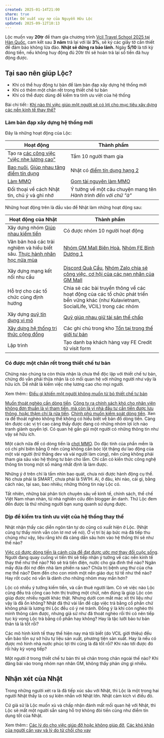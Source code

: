 ```yaml
---
created: 2025-01-14T21:00
share: true
title: Đề xuất vay nợ của Nguyễn Hữu Lộc
updated: 2025-09-12T10:13
---
```

Lộc muốn vay **20tr** để tham gia chương trình [Vcil Travel School 2025 tại Hàn Quốc](https://www.vciltravelschool.com/vi/event-details-registration/vcil-travel-school-south-korea-iii-nov-2025-from-miracle-development-to-sustainable-alternatives), cam kết sau **3 năm** trả lại với lãi **3%**, sẽ ký các giấy tờ cần thiết để đảm bảo không lừa đảo. **Nhật sẽ đứng ra bảo lãnh.** Ngày **5/10** là tới kỳ đóng tiền, nếu không huy động đủ 20tr thì sẽ hoàn trả lại số tiền đã huy động được. 

## Tại sao nên giúp Lộc? 
- Khi có thể huy động tư bản để làm bàn đạp xây dựng hệ thống mới
- Khi có thêm một chân rết trong thiết chế tư bản
- Khi có thể được dùng để kiểm tra tính ưu việt của hệ thống

Bài chi tiết:: [Khi nào thì việc giúp một người sẽ có lợi cho mục tiêu xây dựng các nền kinh tế thay thế?](../../T%C3%A0i%20li%E1%BB%87u/Khi%20n%C3%A0o%20th%C3%AC%20vi%E1%BB%87c%20gi%C3%BAp%20m%E1%BB%99t%20ng%C6%B0%E1%BB%9Di%20s%E1%BA%BD%20c%C3%B3%20l%E1%BB%A3i%20cho%20m%E1%BB%A5c%20ti%C3%AAu%20x%C3%A2y%20d%E1%BB%B1ng%20c%C3%A1c%20n%E1%BB%81n%20kinh%20t%E1%BA%BF%20thay%20th%E1%BA%BF.md)

### Làm bàn đạp xây dựng hệ thống mới
Đây là những hoạt động của Lộc:

| Hoạt động                                                                        | Thành phẩm                                                                                           |
| -------------------------------------------------------------------------------- | ---------------------------------------------------------------------------------------------------- |
| Tạo ra [ các công việc "việc nhẹ lương cao"](../../../../%F0%9F%93%9CT%C3%A0i%20nguy%C3%AAn/%C3%9D%20t%C6%B0%E1%BB%9Fng%20ki%E1%BA%BFm%20ti%E1%BB%81n/%C3%9D%20t%C6%B0%E1%BB%9Fng/C%C3%B4ng%20vi%E1%BB%87c%20th%E1%BB%9Di%20v%E1%BB%A5,%20c%E1%BB%99ng%20t%C3%A1c%20vi%C3%AAn/index.md) | Tầm 10 người tham gia                                                                                |
| [Bao nuôi](../../../../%F0%9F%93%9CT%C3%A0i%20nguy%C3%AAn/Qu%C3%A0%20t%E1%BA%B7ng/Bao%20nu%C3%B4i/index.md), [Giúp nhau tăng điểm tín dụng](../../C%C3%B4ng%20vi%E1%BB%87c/Gi%C3%BAp%20nhau%20t%C4%83ng%20%C4%91i%E1%BB%83m%20t%C3%ADn%20d%E1%BB%A5ng.md)                                                 | Nhật có [điểm tín dụng hạng 2](../L%C3%BD%20Minh%20Nh%E1%BA%ADt/C%C3%A1c%20kho%E1%BA%A3n%20t%C3%A0i%20s%E1%BA%A3n%20v%C3%A0%20kho%E1%BA%A3n%20n%E1%BB%A3%20Nh%E1%BA%ADt%20%C4%91%E1%BB%A9ng%20t%C3%AAn%20(phi%C3%AAn%20b%E1%BA%A3n%20cho%20b%E1%BA%A1n%20b%C3%A8).md) |
| [Làm MMO](../../../../%E2%9A%A1Hi%E1%BB%83u%20bi%E1%BA%BFt%20s%C3%A2u/Ki%E1%BA%BFm%20ti%E1%BB%81n/T%E1%BB%B1%20%C4%91%E1%BA%A7u%20t%C6%B0/Ki%E1%BA%BFm%20ti%E1%BB%81n%20tr%E1%BB%B1c%20tuy%E1%BA%BFn%20(MMO)/index.md)                                          | [Gom tài nguyên làm MMO](../../../T%E1%BA%A1o%20thu%20nh%E1%BA%ADp%20th%E1%BB%A5%20%C4%91%E1%BB%99ng/Gom%20t%C3%A0i%20nguy%C3%AAn%20l%C3%A0m%20MMO.md)                                                                           |
| Đối thoại về cách Nhật tin, chú ý và ghi nhớ                                     | Ý tưởng về một câu chuyện mang tên *Hành trình đến với chữ "à"*                                      |

Những hoạt động trên là đầu vào để Nhật làm những hoạt động sau:

| Hoạt động của Nhật                                                                                             | Thành phẩm                                                                                                                                                    |
| -------------------------------------------------------------------------------------------------------------- | ------------------------------------------------------------------------------------------------------------------------------------------------------------- |
| Xây dựng nhóm [Giúp nhau kiếm tiền](../../../Gi%C3%BAp%20nhau%20ki%E1%BA%BFm%20ti%E1%BB%81n/index.md)                                                                          | Có được nhóm 10 người hoạt động                                                                                                                               |
| Văn bản hoá các trải nghiệm và hiểu biết sâu. [Thực hành nhân học nửa mùa](https://doi-thoai.deno.dev/aC.6c.1) | [Nhóm GM Mall Biên Hoà](../../../Gi%C3%BAp%20nhau%20ki%E1%BA%BFm%20ti%E1%BB%81n/Ch%E1%BA%A1y%20ch%E1%BB%89%20ti%C3%AAu%20cho%20nh%C3%A2n%20vi%C3%AAn%20c%C3%B4ng%20ty/Ch%C6%A1i%20ch%C3%ADnh%20s%C3%A1ch/T%C3%A0i%20li%E1%BB%87u%20v%E1%BB%81%20t%E1%BB%ABng%20c%C3%B4ng%20ty/GM%20Mall/Nh%C3%B3m%20Bi%C3%AAn%20Ho%C3%A0.md), [Nhóm FE Bình Dương 1](../../../Gi%C3%BAp%20nhau%20ki%E1%BA%BFm%20ti%E1%BB%81n/Ch%E1%BA%A1y%20ch%E1%BB%89%20ti%C3%AAu%20cho%20nh%C3%A2n%20vi%C3%AAn%20c%C3%B4ng%20ty/Ch%C6%A1i%20ch%C3%ADnh%20s%C3%A1ch/T%C3%A0i%20li%E1%BB%87u%20v%E1%BB%81%20t%E1%BB%ABng%20c%C3%B4ng%20ty/FE%20Credit/Nh%C3%B3m%20B%C3%ACnh%20D%C6%B0%C6%A1ng%201.md)                                                                         |
| Xây dựng mạng kết nối nhu cầu                                                                                  | [Discord Quả Cầu](https://doi-thoai.deno.dev/discordQC.6c.1), [Nhóm Zalo chia sẻ công việc, cơ hội của các nạn nhân của GM Mall](https://zalo.me/g/ojezyd465) |
| Hỗ trợ cho các tổ chức cùng định hướng                                                                         | Chia sẻ các bài truyền thông về các hoạt động của các tổ chức phát triển bền vững khác (như Kulavietnam, SocialLife, VCIL) trong các nhóm                     |
| Xây dựng [quỹ tín dụng vi mô](../../Qu%E1%BB%B9/Ng%C3%A2n%20h%C3%A0ng%20mini%20v%C3%A0%20m%E1%BA%A1ng%20l%C6%B0%E1%BB%9Bi%20cho%20vay%20ngang%20h%C3%A0ng.md)                                | [Quỹ giúp nhau giữ tài sản thế chấp](../../Qu%E1%BB%B9/Qu%E1%BB%B9%20gi%C3%BAp%20nhau%20gi%E1%BB%AF%20t%C3%A0i%20s%E1%BA%A3n%20th%E1%BA%BF%20ch%E1%BA%A5p.md)                                                                                                                        |
| [Xây dựng hệ thống tri thức cộng đồng](https://doi-thoai.deno.dev/of.6c.1)                                     | Các ghi chú trong kho [Tồn tại trong thế giới tư bản](../../../../index.md)                                                                                   |
| Lập trình                                                                                                      | Tạo danh bạ khách hàng vay FE Credit từ visit form                                                                                                            |

### Có được một chân rết trong thiết chế tư bản
Chừng nào chúng ta còn thừa nhận là chưa thể độc lập với thiết chế tư bản, chừng đó vẫn phải thừa nhận là có mối quan hệ với những người như vậy là hữu ích. Dễ nhất là kiếm việc nhẹ lương cao cho mọi người.

Xem thêm:: [Điều gì khiến một người không muốn từ bỏ thiết chế tư bản](../%C4%90i%E1%BB%81u%20g%C3%AC%20khi%E1%BA%BFn%20m%E1%BB%99t%20ng%C6%B0%E1%BB%9Di%20kh%C3%B4ng%20mu%E1%BB%91n%20t%E1%BB%AB%20b%E1%BB%8F%20thi%E1%BA%BFt%20ch%E1%BA%BF%20t%C6%B0%20b%E1%BA%A3n.md)

[Muốn thoát nghèo cần dòng tiền](../../../../%F0%9F%93%9CT%C3%A0i%20nguy%C3%AAn/Ni%E1%BB%81m%20tin,%20di%E1%BB%85n%20ng%C3%B4n/Ti%E1%BB%81n/Gi%C3%A0u,%20ngh%C3%A8o/Mu%E1%BB%91n%20tho%C3%A1t%20ngh%C3%A8o%20c%E1%BA%A7n%20d%C3%B2ng%20ti%E1%BB%81n.md). [Công ty ra chính sách khó cho nhân viên không đơn thuần là vì tham tiền, mà còn là vì nhà đầu tư cần tiền được lưu thông, hoặc thậm chí là rửa tiền](../../../../%E2%9A%A1Hi%E1%BB%83u%20bi%E1%BA%BFt%20s%C3%A2u/T%E1%BB%95%20ch%E1%BB%A9c%20t%C3%A0i%20ch%C3%ADnh/C%C3%B4ng%20ty%20ra%20ch%C3%ADnh%20s%C3%A1ch%20kh%C3%B3%20cho%20nh%C3%A2n%20vi%C3%AAn%20kh%C3%B4ng%20%C4%91%C6%A1n%20thu%E1%BA%A7n%20l%C3%A0%20v%C3%AC%20tham%20ti%E1%BB%81n,%20m%C3%A0%20c%C3%B2n%20l%C3%A0%20v%C3%AC%20nh%C3%A0%20%C4%91%E1%BA%A7u%20t%C6%B0%20c%E1%BA%A7n%20ti%E1%BB%81n%20%C4%91%C6%B0%E1%BB%A3c%20l%C6%B0u%20th%C3%B4ng,%20ho%E1%BA%B7c%20th%E1%BA%ADm%20ch%C3%AD%20l%C3%A0%20r%E1%BB%ADa%20ti%E1%BB%81n.md). [Chính phủ muốn kiểm soát dòng tiền](../../../../%F0%9F%93%9CT%C3%A0i%20nguy%C3%AAn/T%C3%ACnh%20h%C3%ACnh%20%E1%BB%9F%20Vi%E1%BB%87t%20Nam/Lu%E1%BA%ADt,%20qu%E1%BA%A3n%20l%C3%BD%20nh%C3%A0%20n%C6%B0%E1%BB%9Bc/Ch%C3%ADnh%20ph%E1%BB%A7%20mu%E1%BB%91n%20ki%E1%BB%83m%20so%C3%A1t%20d%C3%B2ng%20ti%E1%BB%81n.md). Xen ra để thoát nghèo không thể không có hiểu biết về bản đồ dòng tiền. Càng lên được các vị trí cao càng thấy được đang có những nhóm lợi ích nào tranh giành quyền lợi. Có quan hệ gần gũi một người có những thông tin như vậy sẽ hữu ích.

Một cách nữa để có dòng tiền là [chơi MMO](../../../../%E2%9A%A1Hi%E1%BB%83u%20bi%E1%BA%BFt%20s%C3%A2u/Ki%E1%BA%BFm%20ti%E1%BB%81n/T%E1%BB%B1%20%C4%91%E1%BA%A7u%20t%C6%B0/Ki%E1%BA%BFm%20ti%E1%BB%81n%20tr%E1%BB%B1c%20tuy%E1%BA%BFn%20(MMO)/index.md). Do đặc tính của phần mềm là có chi phí biên bằng 0 nên cũng không cần bóc lột thặng dư lao động của một vài người (trừ thằng dev và vài người làm cùng), nên cũng không phải tham gia sâu vào hệ thống tư bản cho lắm. Chỉ cần có kiến thức công nghệ thông tin trong một số mảng nhất định là làm được. 

Những ý ở trên chỉ là tầm nhìn bao quát, chưa nói được hành động cụ thể. Nó chưa phải là SMART, chưa phải là 5W1H. Ai, ở đâu, khi nào, cái gì, bằng cách nào, tại sao, bao nhiêu; những thông tin này Lộc có. 

Tất nhiên, những bài phân tích chuyên sâu về kinh tế, chính sách, thể chế Việt Nam nhan nhản, từ nhà nghiên cứu đến blogger ẩn danh. Thứ Lộc đem đến được là thứ những người bạn xung quanh sử dụng được. 

### Dịp để kiểm tra tính ưu việt của hệ thống thay thế
Nhật nhận thấy các diễn ngôn tân tự do cũng có xuất hiện ở Lộc. (Nhật cũng tự thấy mình vẫn còn lơ mơ về nó). Ở vị trí bị áp bức mà đã tiếp thu chúng như vậy, liệu rằng khi đã càng dấn sâu hơn vào hệ thống thì sẽ như thế nào? 

[Việc có được dòng tiền là cánh cửa để đạt được ước mơ thay đổi cuộc sống](../../../../%F0%9F%93%9CT%C3%A0i%20nguy%C3%AAn/Ni%E1%BB%81m%20tin,%20di%E1%BB%85n%20ng%C3%B4n/Ti%E1%BB%81n/N%E1%BB%A3/Vi%E1%BB%87c%20c%C3%B3%20%C4%91%C6%B0%E1%BB%A3c%20d%C3%B2ng%20ti%E1%BB%81n%20l%C3%A0%20c%C3%A1nh%20c%E1%BB%ADa%20%C4%91%E1%BB%83%20%C4%91%E1%BA%A1t%20%C4%91%C6%B0%E1%BB%A3c%20%C6%B0%E1%BB%9Bc%20m%C6%A1%20thay%20%C4%91%E1%BB%95i%20cu%E1%BB%99c%20s%E1%BB%91ng.md). Người đang quay cuồng vì tiền thì sẽ tiếp nhận ý tưởng về các nền kinh tế thay thế như thế nào? Nó sẽ trả tiền điện, nước cho gia đình thế nào? Ngăn mấy đứa đòi nợ đến nhà làm phiền ra sao? Chữa trị bệnh ung thư của cha mẹ thế nào? Đem đến cho con mình một nền giáo dục tử tế như thế nào? Hay rốt cuộc nó vẫn là dành cho những nhóm may mắn hơn?

Lộc có nhiều ý tưởng kiếm tiền, và cần thuê người làm. Có vẻ việc nào Lộc cũng đều trả công cao hơn thị trường một chút, nên đúng là giúp Lộc còn giúp được nhiều người khác thật. Nhưng dưới con mắt mác xít thì liệu như vậy là đã ổn không? Nhật đã thử vài lần đề cập việc trả bằng cổ phần chứ không phải là lương thì Lộc đều có ý né tránh. Đồng ý là khi còn nghèo thì mình thông cảm được, nhưng giả sử như đã thoát nghèo rồi thì có nên tiếp tục kỳ vọng Lộc trả bằng cổ phần hay không? Hay là tặc lưỡi bảo tư bản thân tả là tốt rồi?

Các mô hình kinh tế thay thế hiện nay mà tôi biết (do VCIL giới thiệu) đều vẫn bảo tồn sự sở hữu tự liệu sản xuất, phương tiện sản xuất. Hay là nếu có được mô hình nhà nước phúc lợi thì cũng là đã tốt rồi? Khi nào tới được đó rồi hãy kỳ vọng tiếp? 

Một người ở trong thiết chế tư bản thì sẽ chân trong chân ngoài thế nào?
Khi đăng bài vào trong nhóm nạn nhân GM, không thấy phản ứng gì nhiều.

## Nhận xét của Nhật
Trong những người xét ra là đã tiếp xúc sâu với Nhật, thì Lộc là một trong hai người Nhật thấy là có sự kiên nhẫn với Nhật lớn. Nhật cảm kích vì điều đó.

Cứ giả sử là Lộc muốn xù và chấp nhận đánh mất mối quan hệ với Nhật, thì Lộc sẽ mất một người sẵn sàng hỗ trợ không đòi tiền cũng như điểm tín dụng tốt của Nhật.

Xem thêm:: [Các lý do cho việc giúp đỡ hoặc không giúp đỡ](../../T%C3%A0i%20li%E1%BB%87u/Ni%E1%BB%81m%20tin/C%C3%A1c%20l%C3%BD%20do%20cho%20vi%E1%BB%87c%20gi%C3%BAp%20%C4%91%E1%BB%A1%20ho%E1%BA%B7c%20kh%C3%B4ng%20gi%C3%BAp%20%C4%91%E1%BB%A1.md), [Các khó khăn của người cần vay và lý do từ chối cho vay](../../T%C3%A0i%20li%E1%BB%87u/C%C3%A1c%20kh%C3%B3%20kh%C4%83n%20c%E1%BB%A7a%20ng%C6%B0%E1%BB%9Di%20c%E1%BA%A7n%20vay%20v%C3%A0%20l%C3%BD%20do%20t%E1%BB%AB%20ch%E1%BB%91i%20cho%20vay.md)